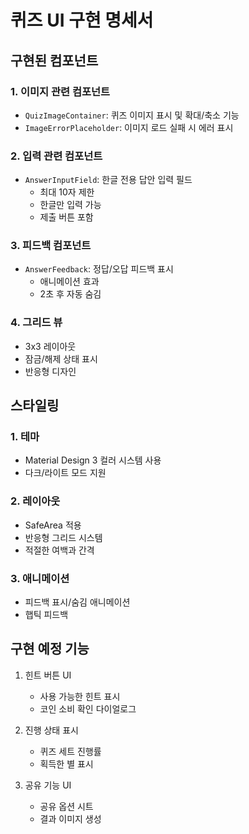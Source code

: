 # 퀴즈 UI 구현 명세서

## 구현된 컴포넌트

### 1. 이미지 관련 컴포넌트

- `QuizImageContainer`: 퀴즈 이미지 표시 및 확대/축소 기능
- `ImageErrorPlaceholder`: 이미지 로드 실패 시 에러 표시

### 2. 입력 관련 컴포넌트

- `AnswerInputField`: 한글 전용 답안 입력 필드
  - 최대 10자 제한
  - 한글만 입력 가능
  - 제출 버튼 포함

### 3. 피드백 컴포넌트

- `AnswerFeedback`: 정답/오답 피드백 표시
  - 애니메이션 효과
  - 2초 후 자동 숨김

### 4. 그리드 뷰

- 3x3 레이아웃
- 잠금/해제 상태 표시
- 반응형 디자인

## 스타일링

### 1. 테마

- Material Design 3 컬러 시스템 사용
- 다크/라이트 모드 지원

### 2. 레이아웃

- SafeArea 적용
- 반응형 그리드 시스템
- 적절한 여백과 간격

### 3. 애니메이션

- 피드백 표시/숨김 애니메이션
- 햅틱 피드백

## 구현 예정 기능

1. 힌트 버튼 UI

   - 사용 가능한 힌트 표시
   - 코인 소비 확인 다이얼로그

2. 진행 상태 표시

   - 퀴즈 세트 진행률
   - 획득한 별 표시

3. 공유 기능 UI
   - 공유 옵션 시트
   - 결과 이미지 생성
